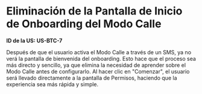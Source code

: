 # Eliminación de la Pantalla de Inicio de Onboarding del Modo Calle

**ID de la US: US-BTC-7**

Después de que el usuario activa el Modo Calle a través de un SMS, ya no verá la pantalla de bienvenida del onboarding. Esto hace que el proceso sea más directo y sencillo, ya que elimina la necesidad de aprender sobre el Modo Calle antes de configurarlo. Al hacer clic en "Comenzar", el usuario será llevado directamente a la pantalla de Permisos, haciendo que la experiencia sea más rápida y simple.